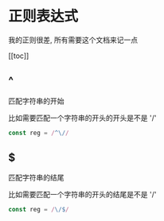 # 正则表达式

我的正则很差, 所有需要这个文档来记一点

[[toc]]

## ^

匹配字符串的开始

比如需要匹配一个字符串的开头的开头是不是 '/'

```ts
const reg = /^\//
```

## $

匹配字符串的结尾

比如需要匹配一个字符串的开头的结尾是不是 '/'

```ts
const reg = /\/$/
```
